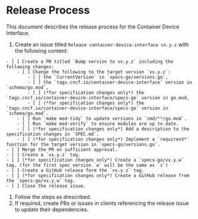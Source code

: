 # Release Process

This document describes the release process for the Container Device Interface.

1. Create an issue titled `Release container-device-interface vx.y.z` with the following content:
```
- [ ] Create a PR titled `Bump version to vx.y.z` including the following changes:
    - [ ] Change the following to the target version `vx.y.z`:
        - [ ] the `CurrentVersion` in `specs-go/versions.go`,
        - [ ] the `tags.cncf.io/container-device-interface` version in `schema/go.mod`,
        - [ ] (*for specification changes only*) the `tags.cncf.io/container-device-interface/specs-go` version in go.mod,
        - [ ] (*for specification changes only*) the `tags.cncf.io/container-device-interface/specs-go` version in `schema/go.mod`.
    - [ ] Run `make mod-tidy` to update versions in `cmd/**/go.mod`.
    - [ ] Run `make mod-verify` to ensure modules are up to date.
    - [ ] (*for specification changes only*) Add a description to the specification changes in `SPEC.md`.
    - [ ] (*for specification changes only*) Implement a `requiresV*` function for the target version in `specs-go/versions.go`.
- [ ] Merge the PR on sufficient approval.
- [ ] Create a `vx.y.z` tag.
- [ ] (*for specification changes only*) Create a `specs-go/vx.y.w` tag. (for the first spec version `w` will be the same as `z`)
- [ ] Create a GitHub release form the `vx.y.z` tag.
- [ ] (*for specification changes only*) Create a GitHub release from the `specs-go/vx.y.w` tag.
- [ ] Close the release issue.
```
1. Follow the steps as drescribed.
1. If required, create PRs or issues in clients referencing the release issue to update their dependencies.
